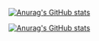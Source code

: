 [![Anurag's GitHub stats](https://github-readme-stats.vercel.app/api?username=anuraghazra)](https://github.com/anuraghazra/github-readme-stats)

[![Anurag's GitHub stats](https://github-profile-trophy.vercel.app/?username=ryo-ma&column=3&margin-w=15&margin-h=15)](https://github-profile-trophy.vercel.app/?username=ryo-ma&no-bg=true)



